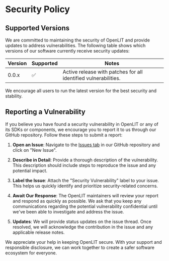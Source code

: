 # Security Policy

## Supported Versions

We are committed to maintaining the security of OpenLIT and provide updates to address vulnerabilities. The following table shows which versions of our software currently receive security updates:

| Version | Supported          | Notes                                                       |
|---------|--------------------|-------------------------------------------------------------|
| 0.0.x   | :white_check_mark: | Active release with patches for all identified vulnerabilities. |

We encourage all users to run the latest version for the best security and stability.

## Reporting a Vulnerability

If you believe you have found a security vulnerability in OpenLIT or any of its SDKs or components, we encourage you to report it to us through our GitHub repository. Follow these steps to submit a report:

1. **Open an Issue**: Navigate to the [Issues tab](https://github.com/openlit/openlit/issues) in our GitHub repository and click on "New Issue".

2. **Describe in Detail**: Provide a thorough description of the vulnerability. This description should include steps to reproduce the issue and any potential impact.

3. **Label the Issue**: Attach the "Security Vulnerability" label to your issue. This helps us quickly identify and prioritize security-related concerns.

4. **Await Our Response**: The OpenLIT maintainers will review your report and respond as quickly as possible. We ask that you keep any communications regarding the potential vulnerability confidential until we've been able to investigate and address the issue.

5. **Updates**: We will provide status updates on the issue thread. Once resolved, we will acknowledge the contribution in the issue and any applicable release notes.

We appreciate your help in keeping OpenLIT secure. With your support and responsible disclosure, we can work together to create a safer software ecosystem for everyone.
